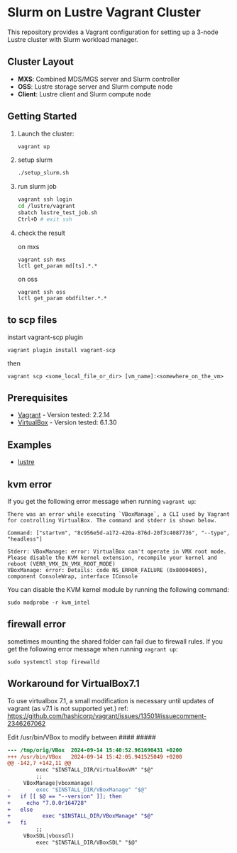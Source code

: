 # Slurm on Lustre Vagrant Cluster

This repository provides a Vagrant configuration for setting up a 3-node Lustre cluster with Slurm workload manager.

## Cluster Layout

- **MXS**: Combined MDS/MGS server and Slurm controller
- **OSS**: Lustre storage server and Slurm compute node
- **Client**: Lustre client and Slurm compute node

## Getting Started

1. Launch the cluster:
   ```bash
   vagrant up
   ```
2. setup slurm
   ```bash
   ./setup_slurm.sh
   ```

3. run slurm job
   ```bash
   vagrant ssh login
   cd /lustre/vagrant
   sbatch lustre_test_job.sh
   Ctrl+D # exit ssh
   ```

4. check the result

   on mxs
   ```
   vagrant ssh mxs
   lctl get_param md[ts].*.*
   ```

   on oss
   ```
   vagrant ssh oss
   lctl get_param obdfilter.*.*
   ```

## to scp files

   instart vagrant-scp plugin
   ```
   vagrant plugin install vagrant-scp
   ```
   
   then 
   ```
   vagrant scp <some_local_file_or_dir> [vm_name]:<somewhere_on_the_vm>
   ```


## Prerequisites

* [Vagrant](https://www.vagrantup.com/)     - Version tested: 2.2.14
* [VirtualBox](https://www.virtualbox.org/) - Version tested: 6.1.30

## Examples

* [lustre](lustre/)


## kvm error

If you get the following error message when running `vagrant up`:

```
There was an error while executing `VBoxManage`, a CLI used by Vagrant
for controlling VirtualBox. The command and stderr is shown below.

Command: ["startvm", "8c956e5d-a172-420a-876d-20f3c4087736", "--type", "headless"]

Stderr: VBoxManage: error: VirtualBox can't operate in VMX root mode. Please disable the KVM kernel extension, recompile your kernel and reboot (VERR_VMX_IN_VMX_ROOT_MODE)
VBoxManage: error: Details: code NS_ERROR_FAILURE (0x80004005), component ConsoleWrap, interface IConsole
```

You can disable the KVM kernel module by running the following command:

```
sudo modprobe -r kvm_intel
```

## firewall error

sometimes mounting the shared folder can fail due to firewall rules. If you get the following error message when running `vagrant up`:

```
sudo systemctl stop firewalld
```


## Workaround for VirtualBox7.1 

To use virtualbox 7.1, a small modification is necessary until updates of vagrant (as v7.1 is not supported yet.) 
ref: https://github.com/hashicorp/vagrant/issues/13501#issuecomment-2346267062

Edit /usr/bin/VBox to modify between #### #####

```diff
--- /tmp/orig/VBox	2024-09-14 15:40:52.961690431 +0200
+++ /usr/bin/VBox	2024-09-14 15:42:05.941525049 +0200
@@ -142,7 +142,11 @@
         exec "$INSTALL_DIR/VirtualBoxVM" "$@"
         ;;
     VBoxManage|vboxmanage)
-        exec "$INSTALL_DIR/VBoxManage" "$@"
+	if [[ $@ == "--version" ]]; then
+	  echo "7.0.0r164728"
+	else
+          exec "$INSTALL_DIR/VBoxManage" "$@"
+	fi
         ;;
     VBoxSDL|vboxsdl)
         exec "$INSTALL_DIR/VBoxSDL" "$@"
```


